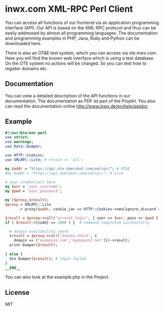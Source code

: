 inwx.com XML-RPC Perl Client
=========
You can access all functions of our frontend via an application programming interface (API). Our API is based on the XML-RPC protocol and thus can be easily addressed by almost all programming languages. The documentation and programming examples in PHP, Java, Ruby and Python can be downloaded here.

There is also an OT&E test system, which you can access via ote.inwx.com. Here you will find the known web interface which is using a test database. On the OTE system no actions will be charged. So you can test how to register domains etc.

Documentation
------
You can view a detailed description of the API functions in our documentation. The documentation as PDF ist part of the Projekt. You also can read the documentation online http://www.inwx.de/en/help/apidoc

Example
-------

```perl
#!/usr/bin/env perl
use strict;
use warnings;
use Data::Dumper;

use HTTP::Cookies;
use XMLRPC::Lite; # +trace => 'all';

my $addr = "https://api.ote.domrobot.com/xmlrpc/"; # OT&E
#my $addr = "https://api.domrobot.com/xmlrpc/"; # Live

# your credentials here
my $usr = 'your_username';
my $pwd = 'your_password';

my ($proxy,$result);
$proxy = XMLRPC::Lite
      -> proxy($addr, cookie_jar => HTTP::Cookies->new(ignore_discard => 1));

$result = $proxy->call('account.login', { user => $usr, pass => $pwd })->result;
if ( $result->{code} == 1000 ) {  # Command completed successfully

  # domain availability check
  $result = $proxy->call('domain.check', { 
    domain => ['mydomain.com','mydomain2.net']})->result;
  print Dumper($result);
  
} else {
  die Dumper($result); # login failed
}
__END__
```

You can also look at the example.php in the Project.

License
----

MIT
